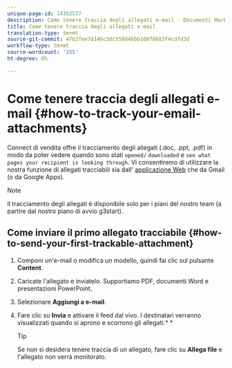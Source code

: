 ```yaml
---
unique-page-id: 14352537
description: Come tenere traccia degli allegati e-mail - Documenti Marketo - Documentazione prodotto
title: Come tenere traccia degli allegati e-mail
translation-type: tm+mt
source-git-commit: 47b2fee7d146c3dc558d4bbb10070683f4cdfd3d
workflow-type: tm+mt
source-wordcount: '155'
ht-degree: 0%

---
```



# Come tenere traccia degli allegati e-mail {#how-to-track-your-email-attachments}

Connect di vendita offre il tracciamento degli allegati (.doc, .ppt, .pdf) in modo da poter vedere quando sono stati `opened/` `downloaded` e `see what pages your recipient is looking through`. Vi consentiremo di utilizzare la nostra funzione di allegati tracciabili sia dall&#39; [applicazione Web](http://toutapp.com/login) che da Gmail (o da Google Apps).

>[!NOTE]
>
>Il tracciamento degli allegati è disponibile solo per i piani del nostro team (a partire dal nostro piano di avvio g3start).

## Come inviare il primo allegato tracciabile {#how-to-send-your-first-trackable-attachment}

1. Componi un&#39;e-mail o modifica un modello, quindi fai clic sul pulsante **Content**.
1. Caricate l&#39;allegato e inviatelo. Supportiamo PDF, documenti Word e presentazioni PowerPoint.
1. Selezionare **Aggiungi a e-mail**.
1. Fare clic su **Invia** e attivare il feed dal vivo. I destinatari verranno visualizzati quando si aprono e scorrono gli allegati.* *

   >[!TIP]
   >
   >Se non si desidera tenere traccia di un allegato, fare clic su **Allega file** e l&#39;allegato non verrà monitorato.

